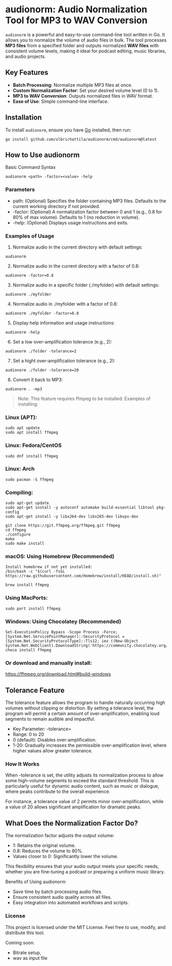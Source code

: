 # audionorm: Audio Normalization Tool for MP3 to WAV Conversion

`audionorm` is a powerful and easy-to-use command-line tool written in Go. It allows you to normalize the volume of audio files in bulk. The tool processes **MP3 files** from a specified folder and outputs normalized **WAV files** with consistent volume levels, making it ideal for podcast editing, music libraries, and audio projects.

## Key Features

- **Batch Processing**: Normalize multiple MP3 files at once.
- **Custom Normalization Factor**: Set your desired volume level (0 to 1).
- **MP3 to WAV Conversion**: Outputs normalized files in WAV format.
- **Ease of Use**: Simple command-line interface.

## Installation

To install `audionorm`, ensure you have [Go](https://golang.org/) installed, then run:

```
go install github.com/olbrichattila/audionorm/cmd/audionorm@latest
```

## How to Use audionorm
Basic Command Syntax
```
audionorm <path> -factor=<value> -help
```
### Parameters
- path: (Optional) Specifies the folder containing MP3 files. Defaults to the current working directory if not provided.
- -factor: (Optional) A normalization factor between 0 and 1 (e.g., 0.8 for 80% of max volume). Defaults to 1 (no reduction in volume).
- -help: (Optional) Displays usage instructions and exits.

### Examples of Usage
1. Normalize audio in the current directory with default settings:

```
audionorm
```
2. Normalize audio in the current directory with a factor of 0.8:

```
audionorm -factor=0.8
```
3. Normalize audio in a specific folder (./myfolder) with default settings:

```
audionorm ./myfolder
```
4. Normalize audio in ./myfolder with a factor of 0.8:

```
audionorm ./myfolder -factor=0.8
```
5. Display help information and usage instructions:
```
audionorm -help
```

6. Set a low over-amplification tolerance (e.g., 2):
```
audionorm ./folder -tolerance=2
```

7. Set a hight over-amplification tolerance (e.g., 2):
```
audionorm ./folder -tolerance=20
```

8. Convert it back to MP3:
```
audionorm . -mp3
```

> Note: This feature requires ffmpeg to be installed:
Examples of installing:

### Linux (APT):
```
sudo apt update
sudo apt install ffmpeg
```

### Linux: Fedora/CentOS
```
sudo dnf install ffmpeg
```

### Linux: Arch
```
sudo pacman -S ffmpeg
```

### Compiling:
```
sudo apt-get update
sudo apt-get install -y autoconf automake build-essential libtool pkg-config
sudo apt-get install -y libx264-dev libx265-dev libvpx-dev
```

```
git clone https://git.ffmpeg.org/ffmpeg.git ffmpeg
cd ffmpeg
./configure
make
sudo make install
```

### macOS: Using Homebrew (Recommended)
```
Install homebrew if not yet installed:
/bin/bash -c "$(curl -fsSL https://raw.githubusercontent.com/Homebrew/install/HEAD/install.sh)"
```

```
brew install ffmpeg
```

### Using MacPorts:
```
sudo port install ffmpeg
```

### Windows: Using Chocolatey (Recommended)
```
Set-ExecutionPolicy Bypass -Scope Process -Force; [System.Net.ServicePointManager]::SecurityProtocol = [System.Net.SecurityProtocolType]::Tls12; iex ((New-Object System.Net.WebClient).DownloadString('https://community.chocolatey.org/install.ps1'))
choco install ffmpeg
```

### Or download and manually install: 
https://ffmpeg.org/download.html#build-windows

## Tolerance Feature
The tolerance feature allows the program to handle naturally occurring high volumes without clipping or distortion. By setting a tolerance level, the program will permit a certain amount of over-amplification, enabling loud segments to remain audible and impactful.

- Key Parameter: -tolerance=<value>
- Range: 0 to 20
- 0 (default): Disables over-amplification.
- 1-20: Gradually increases the permissible over-amplification level, where higher values allow greater tolerance.

### How It Works
When -tolerance is set, the utility adjusts its normalization process to allow some high-volume segments to exceed the standard threshold. This is particularly useful for dynamic audio content, such as music or dialogue, where peaks contribute to the overall experience.

For instance, a tolerance value of 2 permits minor over-amplification, while a value of 20 allows significant amplification for dramatic peaks.

## What Does the Normalization Factor Do?
The normalization factor adjusts the output volume:

- 1: Retains the original volume.
- 0.8: Reduces the volume to 80%.
- Values closer to 0: Significantly lower the volume.

This flexibility ensures that your audio output meets your specific needs, whether you are fine-tuning a podcast or preparing a uniform music library.

Benefits of Using audionorm
- Save time by batch processing audio files.
- Ensure consistent audio quality across all files.
- Easy integration into automated workflows and scripts.

### License
This project is licensed under the MIT License. Feel free to use, modify, and distribute this tool.

Coming soon.
- Bitrate setup,
- wav as input file

